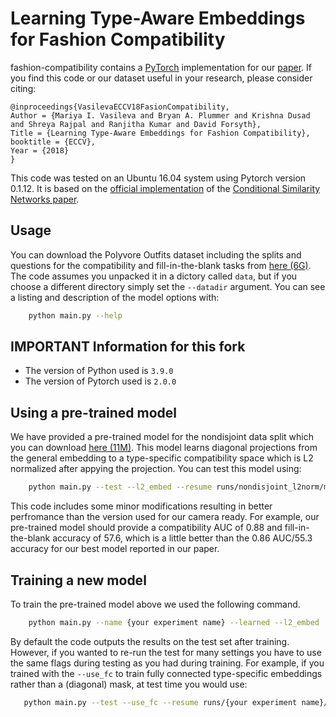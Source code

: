 # Learning Type-Aware Embeddings for Fashion Compatibility

fashion-compatibility contains a [PyTorch](http://pytorch.org/) implementation for our [paper](https://arxiv.org/pdf/1803.09196.pdf).  If you find this code or our dataset useful in your research, please consider citing:

    @inproceedings{VasilevaECCV18FasionCompatibility,
    Author = {Mariya I. Vasileva and Bryan A. Plummer and Krishna Dusad and Shreya Rajpal and Ranjitha Kumar and David Forsyth},
    Title = {Learning Type-Aware Embeddings for Fashion Compatibility},
    booktitle = {ECCV},
    Year = {2018}
    }

This code was tested on an Ubuntu 16.04 system using Pytorch version 0.1.12.  It is based on the [official implementation](https://github.com/andreasveit/conditional-similarity-networks) of the [Conditional Similarity Networks paper](https://arxiv.org/abs/1603.07810).


## Usage

You can download the Polyvore Outfits dataset including the splits and questions for the compatibility and fill-in-the-blank tasks from [here (6G)](https://drive.google.com/file/d/13-J4fAPZahauaGycw3j_YvbAHO7tOTW5/view?usp=sharing).  The code assumes you unpacked it in a dictory called `data`, but if you choose a different directory simply set the `--datadir` argument.  You can see a listing and description of the model options with:

```sh
    python main.py --help
```

## IMPORTANT Information for this fork
- The version of Python used is `3.9.0`
- The version of Pytorch used is `2.0.0`



## Using a pre-trained model

We have provided a pre-trained model for the nondisjoint data split which you can download [here (11M)](https://drive.google.com/file/d/1JrRgM_EaLQqLw1CNjM65XnTm9rZyLRgj/view?usp=sharing).  This model learns diagonal projections from the general embedding to a type-specific compatibility space which is L2 normalized after appying the projection.  You can test this model using:

```sh
    python main.py --test --l2_embed --resume runs/nondisjoint_l2norm/model_best.pth.tar
```

This code includes some minor modifications resulting in better perfromance than the version used for our camera ready.  For example, our pre-trained model should provide a compatibility AUC of 0.88 and fill-in-the-blank accuracy of 57.6, which is a little better than the 0.86 AUC/55.3 accuracy for our best model reported in our paper.

## Training a new model

To train the pre-trained model above we used the following command.

```sh
    python main.py --name {your experiment name} --learned --l2_embed
```

By default the code outputs the results on the test set after training. However, if you wanted to re-run the test for many settings you have to use the same flags during testing as you had during training.  For example, if you trained with the `--use_fc` to train fully connected type-specific embeddings rather than a (diagonal) mask, at test time you would use:

```sh
   python main.py --test --use_fc --resume runs/{your experiment name}/model_best.pth.tar
```

